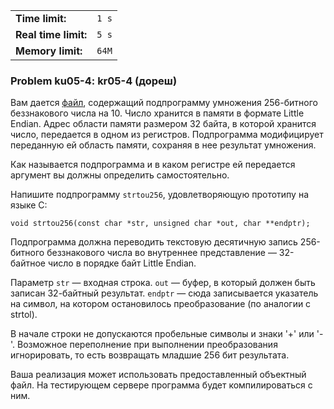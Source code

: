 |                      |       |
|----------------------|-------|
| **Time limit:**      | `1 s` |
| **Real time limit:** | `5 s` |
| **Memory limit:**    | `64M` |


### Problem ku05-4: kr05-4 (дореш)

Вам дается
[файл](https://caos.ejudge.ru/ej/client?SID=2c3bc15f62f1b1b3&prob_id=131&action=194&file=mul10.o),
содержащий подпрограмму умножения 256-битного беззнакового числа на 10. Число хранится в памяти в
формате Little Endian. Адрес области памяти размером 32 байта, в которой хранится число, передается
в одном из регистров. Подпрограмма модифицирует переданную ей область памяти, сохраняя в нее
результат умножения.

Как называется подпрограмма и в каком регистре ей передается аргумент вы должны определить
самостоятельно.

Напишите подпрограмму `strtou256`, удовлетворяющую прототипу на языке C:

    
    
    void strtou256(const char *str, unsigned char *out, char **endptr);

Подпрограмма должна переводить текстовую десятичную запись 256-битного беззнакового числа во
внутреннее представление — 32-байтное число в порядке байт Little Endian.

Параметр `str` — входная строка. `out` — буфер, в который должен быть записан 32-байтный результат.
`endptr` — сюда записывается указатель на символ, на котором остановилось преобразование (по
аналогии с strtol).

В начале строки не допускаются пробельные символы и знаки '+' или '-'. Возможное переполнение при
выполнении преобразования игнорировать, то есть возвращать младшие 256 бит результата.

Ваша реализация может использовать предоставленный объектный файл. На тестирующем сервере программа
будет компилироваться с ним.

